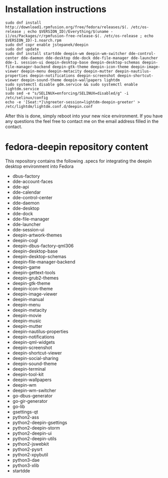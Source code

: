 # Installation instructions
    sudo dnf install http://download1.rpmfusion.org/free/fedora/releases/$(. /etc/os-release ; echo $VERSION_ID)/Everything/$(uname -i)/os/Packages/r/rpmfusion-free-release-$(. /etc/os-release ; echo $VERSION_ID)-1.noarch.rpm
    sudo dnf copr enable jstepanek/deepin
    sudo dnf update
    sudo dnf install startdde deepin-wm deepin-wm-switcher dde-control-center dde-daemon dde-desktop dde-dock dde-file-manager dde-launcher dde-1. session-ui deepin-desktop-base deepin-desktop-schemas deepin-file-manager-backend deepin-gtk-theme deepin-icon-theme deepin-image-viewer deepin-menu deepin-metacity deepin-mutter deepin-nautilus-properties deepin-notifications deepin-screenshot deepin-shortcut-viewer deepin-sound-theme deepin-wallpapers lightdm
    sudo systemctl disable gdm.service && sudo systemctl enable lightdm.service
    sudo sed -e "s/SELINUX=enforcing/SELINUX=disabled/g" -i /etc/selinux/config
    echo -e '[Seat:*]\ngreeter-session=lightdm-deepin-greeter' > /etc/lightdm/lightdm.conf.d/deepin.conf

After this is done, simply reboot into your new nice environment.
If you have any questions the feel free to contact me on the email address filled in the contact.

# fedora-deepin repository content

This repository contains the following .specs for integrating the deepin desktop environment into Fedora
* dbus-factory
* dde-account-faces
* dde-api
* dde-calendar
* dde-control-center
* dde-daemon
* dde-desktop
* dde-dock
* dde-file-manager
* dde-launcher
* dde-session-ui
* deepin-artwork-themes
* deepin-cogl
* deepin-dbus-factory-qml306
* deepin-desktop-base
* deepin-desktop-schemas
* deepin-file-manager-backend
* deepin-game
* deepin-gettext-tools
* deepin-grub2-themes
* deepin-gtk-theme
* deepin-icon-theme
* deepin-image-viewer
* deepin-manual
* deepin-menu
* deepin-metacity
* deepin-movie
* deepin-music
* deepin-mutter
* deepin-nautilus-properties
* deepin-notifications
* deepin-qml-widgets
* deepin-screenshot
* deepin-shortcut-viewer
* deepin-social-sharing
* deepin-sound-theme
* deepin-terminal
* deepin-tool-kit
* deepin-wallpapers
* deepin-wm
* deepin-wm-switcher
* go-dbus-generator
* go-gir-generator
* go-lib
* gsettings-qt
* python2-ass
* python2-deepin-gsettings
* python2-deepin-storm
* python2-deepin-ui
* python2-deepin-utils
* python2-jswebkit
* python2-pysrt
* python2-xpybutil
* python3-dae
* python3-xlib
* startdde
